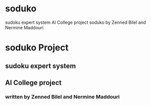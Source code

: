 # soduko
sudoku expert system
AI College project
soduko 
by Zenned Bilel and Nermine Maddouri
# soduko Project

## sudoku expert system 
## AI College project 

### written by Zenned Bilel and Nermine Maddouri
 
